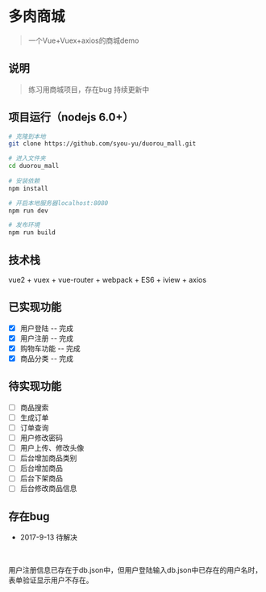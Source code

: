 # 多肉商城

> 一个Vue+Vuex+axios的商城demo

## 说明
> 练习用商城项目，存在bug
> 持续更新中

## 项目运行（nodejs 6.0+）
``` bash
# 克隆到本地
git clone https://github.com/syou-yu/duorou_mall.git

# 进入文件夹
cd duorou_mall
 
# 安装依赖
npm install

# 开启本地服务器localhost:8080
npm run dev

# 发布环境
npm run build
```

## 技术栈

vue2 + vuex + vue-router + webpack + ES6 + iview + axios

## 已实现功能
- [x] 用户登陆 -- 完成
- [x] 用户注册 -- 完成
- [x] 购物车功能 -- 完成
- [x] 商品分类 -- 完成

## 待实现功能
- [ ] 商品搜索
- [ ] 生成订单
- [ ] 订单查询
- [ ] 用户修改密码
- [ ] 用户上传、修改头像
- [ ] 后台增加商品类别
- [ ] 后台增加商品
- [ ] 后台下架商品
- [ ] 后台修改商品信息

## 存在bug

- 2017-9-13 待解决
<br>

用户注册信息已存在于db.json中，但用户登陆输入db.json中已存在的用户名时，表单验证显示用户不存在。

